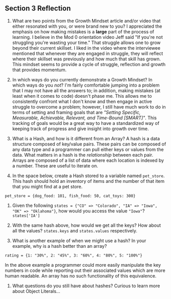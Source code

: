 ## Section 3 Reflection

1. What are two points from the Growth Mindset article and/or video that either resonated with you, or were brand new to you?
I appreciated the emphasis on how making mistakes is a **large** part of the process of learning. I believe in the Mod 0 orientation video Jeff said "If you're not struggling you're wasting your time." That struggle allows one to grow beyond their current skillset.
I liked in the video where the interviewee mentioned that whenever they are engaged in struggle, they will reflect where their skillset was previously and how much that skill has grown. This mindset seems to provide a cycle of struggle, reflection and growth that provides momentum.


1. In which ways do you currently demonstrate a Growth Mindset? In which ways do you _not_?
I'm fairly comfortable jumping into a problem that I may not have all the answers to; in addition, making mistakes (at least when it comes to code) doesn't phase me. This allows me to consistently confront what I don't know and then engage in active struggle to overcome a problem; however, I still have much work to do in terms of setting and framing goals that are *"Setting Specific, Measurable, Achievable, Relevant, and Time-Bound [SMART]"*. This tracking of goals would be a great way to have a standardized way of keeping track of progress and give insight into growth over time.


1. What is a Hash, and how is it different from an Array?
A hash is a data structure composed of key/value pairs. These pairs can be composed of any data type and a programmer can pull either keys or values from the data. What matters in a hash is the *relationship* between each pair. Arrays are composed of a list of data where each location is indexed by a number. These are useful to iterate on.


1. In the space below, create a Hash stored to a variable named `pet_store`.  This hash should hold an inventory of items and the number of that item that you might find at a pet store.
```
pet_store = {dog_food: 101, fish_food: 50, cat_toys: 300}
```


1. Given the following `states = {"CO" => "Colorado", "IA" => "Iowa", "OK" => "Oklahoma"}`, how would you access the value `"Iowa"`?
`states['IA']`


1. With the same hash above, how would we get all the keys?  How about all the values?
`states.keys` and `states.values` respectively.


1. What is another example of when we might use a hash?  In your example, why is a hash better than an array?
```
rating = {1: "30%", 2: "45%", 3: "60%", 4: "80%", 5: "100%"}
```
In the above example a programmer could more easily manipulate the key numbers in code while reporting out their associated values which are more human readable. An array has no such functionality of this equivalence.


1. What questions do you still have about hashes?
Curious to learn more about Object Literals...
